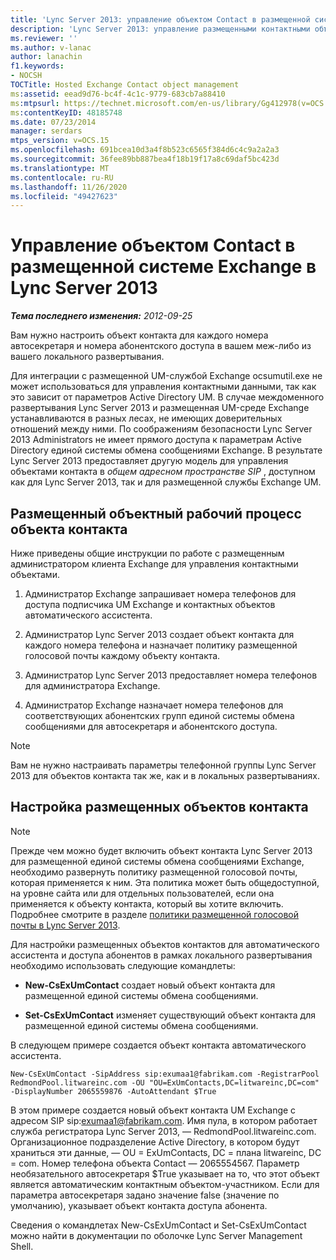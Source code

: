 ```yaml
---
title: 'Lync Server 2013: управление объектом Contact в размещенной системе Exchange'
description: 'Lync Server 2013: управление размещенными контактными объектами Exchange.'
ms.reviewer: ''
ms.author: v-lanac
author: lanachin
f1.keywords:
- NOCSH
TOCTitle: Hosted Exchange Contact object management
ms:assetid: eead9d76-bc4f-4c1c-9779-683cb7a88410
ms:mtpsurl: https://technet.microsoft.com/en-us/library/Gg412978(v=OCS.15)
ms:contentKeyID: 48185748
ms.date: 07/23/2014
manager: serdars
mtps_version: v=OCS.15
ms.openlocfilehash: 691bcea10d3a4f8b523c6565f384d6c4c9a2a2a3
ms.sourcegitcommit: 36fee89bb887bea4f18b19f17a8c69daf5bc423d
ms.translationtype: MT
ms.contentlocale: ru-RU
ms.lasthandoff: 11/26/2020
ms.locfileid: "49427623"
---
```

# <a name="hosted-exchange-contact-object-management-in-lync-server-2013"></a>Управление объектом Contact в размещенной системе Exchange в Lync Server 2013

<div data-xmlns="http://www.w3.org/1999/xhtml">

<div class="topic" data-xmlns="http://www.w3.org/1999/xhtml" data-msxsl="urn:schemas-microsoft-com:xslt" data-cs="https://msdn.microsoft.com/">

<div data-asp="https://msdn2.microsoft.com/asp">



</div>

<div id="mainSection">

<div id="mainBody">

<span> </span>

_**Тема последнего изменения:** 2012-09-25_

Вам нужно настроить объект контакта для каждого номера автосекретаря и номера абонентского доступа в вашем меж-либо из вашего локального развертывания.

Для интеграции с размещенной UM-службой Exchange ocsumutil.exe не может использоваться для управления контактными данными, так как это зависит от параметров Active Directory UM. В случае междоменного развертывания Lync Server 2013 и размещенная UM-среде Exchange устанавливаются в разных лесах, не имеющих доверительных отношений между ними. По соображениям безопасности Lync Server 2013 Administrators не имеет прямого доступа к параметрам Active Directory единой системы обмена сообщениями Exchange. В результате Lync Server 2013 предоставляет другую модель для управления объектами контакта в *общем адресном пространстве SIP* , доступном как для Lync Server 2013, так и для размещенной службы Exchange UM.

<div>

## <a name="hosted-contact-object-workflow"></a>Размещенный объектный рабочий процесс объекта контакта

Ниже приведены общие инструкции по работе с размещенным администратором клиента Exchange для управления контактными объектами.

1.  Администратор Exchange запрашивает номера телефонов для доступа подписчика UM Exchange и контактных объектов автоматического ассистента.

2.  Администратор Lync Server 2013 создает объект контакта для каждого номера телефона и назначает политику размещенной голосовой почты каждому объекту контакта.

3.  Администратор Lync Server 2013 предоставляет номера телефонов для администратора Exchange.

4.  Администратор Exchange назначает номера телефонов для соответствующих абонентских групп единой системы обмена сообщениями для автосекретаря и абонентского доступа.

<div>


> [!NOTE]  
> Вам не нужно настраивать параметры телефонной группы Lync Server 2013 для объектов контакта так же, как и в локальных развертываниях.



</div>

</div>

<div>

## <a name="configuring-hosted-contact-objects"></a>Настройка размещенных объектов контакта

<div>


> [!NOTE]  
> Прежде чем можно будет включить объект контакта Lync Server 2013 для размещенной единой системы обмена сообщениями Exchange, необходимо развернуть политику размещенной голосовой почты, которая применяется к ним. Эта политика может быть общедоступной, на уровне сайта или для отдельных пользователей, если она применяется к объекту контакта, который вы хотите включить. Подробнее смотрите в разделе <A href="lync-server-2013-hosted-voice-mail-policies.md">политики размещенной голосовой почты в Lync Server 2013</A>.



</div>

Для настройки размещенных объектов контактов для автоматического ассистента и доступа абонентов в рамках локального развертывания необходимо использовать следующие командлеты:

  - **New-CsExUmContact** создает новый объект контакта для размещенной единой системы обмена сообщениями.

  - **Set-CsExUmContact** изменяет существующий объект контакта для размещенной единой системы обмена сообщениями.

В следующем примере создается объект контакта автоматического ассистента.

    New-CsExUmContact -SipAddress sip:exumaa1@fabrikam.com -RegistrarPool RedmondPool.litwareinc.com -OU "OU=ExUmContacts,DC=litwareinc,DC=com" -DisplayNumber 2065559876 -AutoAttendant $True

В этом примере создается новый объект контакта UM Exchange с адресом SIP sip:exumaa1@fabrikam.com. Имя пула, в котором работает служба регистратора Lync Server 2013, — RedmondPool.litwareinc.com. Организационное подразделение Active Directory, в котором будут храниться эти данные, — OU = ExUmContacts, DC = плана litwareinc, DC = com. Номер телефона объекта Contact — 2065554567. Параметр необязательного автосекретаря $True указывает на то, что этот объект является автоматическим контактным объектом-участником. Если для параметра автосекретаря задано значение false (значение по умолчанию), указывает объект контакта доступа абонента.

Сведения о командлетах New-CsExUmContact и Set-CsExUmContact можно найти в документации по оболочке Lync Server Management Shell.

</div>

</div>

<span> </span>

</div>

</div>

</div>

